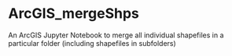 # ArcGIS_mergeShps
An ArcGIS Jupyter Notebook to merge all individual shapefiles in a particular folder (including shapefiles in subfolders)
